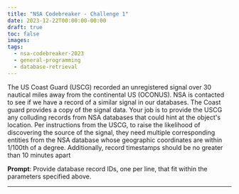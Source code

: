 ```yaml
---
title: "NSA Codebreaker - Challenge 1"
date: 2023-12-22T00:00:00-00:00
draft: true
toc: false
images:
tags:
  - nsa-codebreaker-2023
  - general-programming
  - database-retrieval
---
```


The US Coast Guard (USCG) recorded an unregistered signal over 30 nautical miles away from the continental US (OCONUS). NSA is contacted to see if we have a record of a similar signal in our databases. The Coast guard provides a copy of the signal data. Your job is to provide the USCG any colluding records from NSA databases that could hint at the object's location. Per instructions from the USCG, to raise the likelihood of discovering the source of the signal, they need multiple corresponding entities from the NSA database whose geographic coordinates are within 1/100th of a degree. Additionally, record timestamps should be no greater than 10 minutes apart

**Prompt**: Provide database record IDs, one per line, that fit within the parameters specified above.

---
